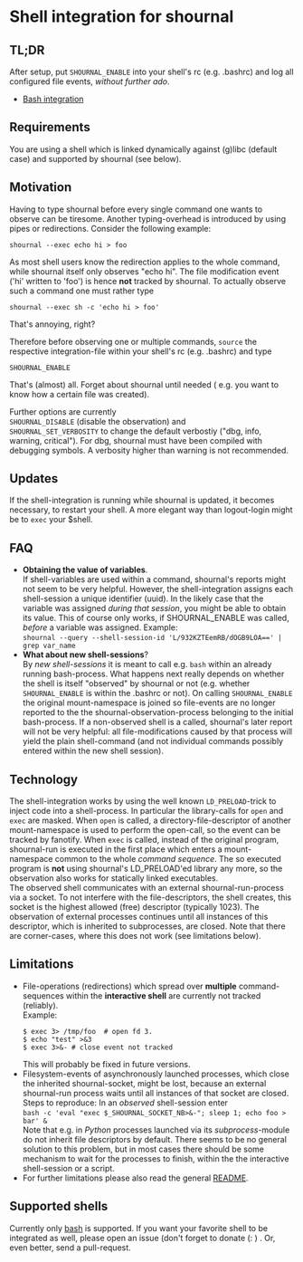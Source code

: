 
# Shell integration for shournal

## TL;DR
After setup, put `SHOURNAL_ENABLE` into your shell's rc (e.g. .bashrc)
and log all configured file events, *without further ado*.  

* [Bash integration](https://github.com/tycho-kirchner/shournal/tree/master/shell-integration-scripts/bash)

## Requirements
You are using a shell which is linked dynamically against (g)libc
(default case) and supported by shournal (see below).


## Motivation

Having to type shournal before every single command one wants
to observe can be tiresome. Another typing-overhead is introduced by using
pipes or redirections. Consider the following example:

    shournal --exec echo hi > foo

As most shell users know the redirection applies to the whole command,
while shournal itself only observes "echo hi". The file modification event ('hi'
  written to 'foo')
is hence **not** tracked by shournal.
 To actually observe such a command
one must rather type

    shournal --exec sh -c 'echo hi > foo'

That's annoying, right?

Therefore before observing one or multiple commands,
`source` the respective integration-file within your shell's rc (e.g. .bashrc)
and type

    SHOURNAL_ENABLE

That's (almost) all. Forget about shournal until needed ( e.g. you want to know how
  a certain file was created).


Further options are currently  
`SHOURNAL_DISABLE` (disable the observation) and  
`SHOURNAL_SET_VERBOSITY` to change the default verbostiy ("dbg, info, warning, critical").
For dbg, shournal must have been compiled with debugging symbols. A verbosity higher than
warning is not recommended.

## Updates
If the shell-integration is running while shournal is updated, it becomes necessary,
to restart your shell. A more elegant way than logout-login might be to `exec` your $shell.


## FAQ
* **Obtaining the value of variables**.  
  If shell-variables are used within a command, shournal's reports might
  not seem to be very helpful. However, the shell-integration assigns
  each shell-session a unique identifier (uuid).
  In the likely case that the variable was
  assigned *during that session*, you might be able to obtain its value.
  This of course only works, if SHOURNAL_ENABLE was called, *before*
  a variable was assigned. Example:  
  `shournal --query --shell-session-id 'L/932KZTEemRB/dOGB9LOA==' | grep var_name`
* **What about new shell-sessions**?  
  By *new shell-sessions* it is meant to call e.g. `bash` within an already
  running bash-process. What happens next really depends on whether the
  shell is itself "observed" by shournal or not (e.g. whether
  `SHOURNAL_ENABLE` is within the .bashrc or not). On calling
  `SHOURNAL_ENABLE` the original mount-namespace is joined so file-events
  are no longer reported to the the shournal-observation-process
  belonging to the initial bash-process. If a non-observed shell
  is a called, shournal's later report will not be very helpful: all
  file-modifications caused by that process will yield the plain
  shell-command (and not individual commands possibly entered
  within the new shell session).


## Technology
The shell-integration works by using the well known `LD_PRELOAD`-trick
to inject code into a shell-process. In particular the library-calls
for `open` and `exec` are masked. When `open` is called, a
directory-file-descriptor of another mount-namespace is used to
perform the open-call, so the event can be tracked by fanotify.
When `exec` is called, instead of the original program,
shournal-run is executed in the first place which enters a
mount-namespace common to the whole *command sequence*.
The so executed program is **not** using shournal's LD_PRELOAD'ed
library any more, so the observation also works for
statically linked executables.  
The observed shell communicates with an external shournal-run-process
via a socket. To not interfere with the file-descriptors, the shell creates,
this socket is the highest allowed (free) descriptor (typically 1023).
The observation of external processes continues until all instances
of this descriptor, which is inherited to subprocesses, are closed.
Note that there are corner-cases, where this does not work (see limitations
below).

## Limitations
* File-operations (redirections) which spread over **multiple** command-sequences
  within the **interactive shell** are currently not tracked (reliably).  
  Example:
  ```
  $ exec 3> /tmp/foo  # open fd 3.
  $ echo "test" >&3
  $ exec 3>&- # close event not tracked
  ```
  This will probably be fixed in future versions.
* Filesystem-events of asynchronously launched processes, which close the inherited
  shournal-socket, might be lost, because an external shournal-run process
  waits until all instances of that socket are closed.
  Steps to reproduce: In an *observed* shell-session enter  
  `bash -c 'eval "exec $_SHOURNAL_SOCKET_NB>&-"; sleep 1; echo foo > bar' &`  
  Note that e.g. in *Python* processes launched via its
  *subprocess*-module do not inherit file descriptors by default.
  There seems to be no general solution to this problem, but in most cases
  there should be some mechanism to wait for the processes to finish,
  within the the interactive shell-session or a script.
* For further limitations please also read the general
  [README](../).


## Supported shells

Currently only
[bash](./bash) is supported.
If you want your favorite shell to be integrated as well,
please open an issue (don't forget to donate (: ) . Or, even better, send
a pull-request.
